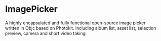 # ImagePicker
A highly encapsulated and fully functional open-source image picker written in Objc based on Photokit. Including album list, asset list, selection preview, camera and short video taking.
